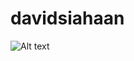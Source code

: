 # davidsiahaan

![Alt text](https://davidsiahaan03.github.io/davidsiahaan/image/itachi-forger-pointing.png)

